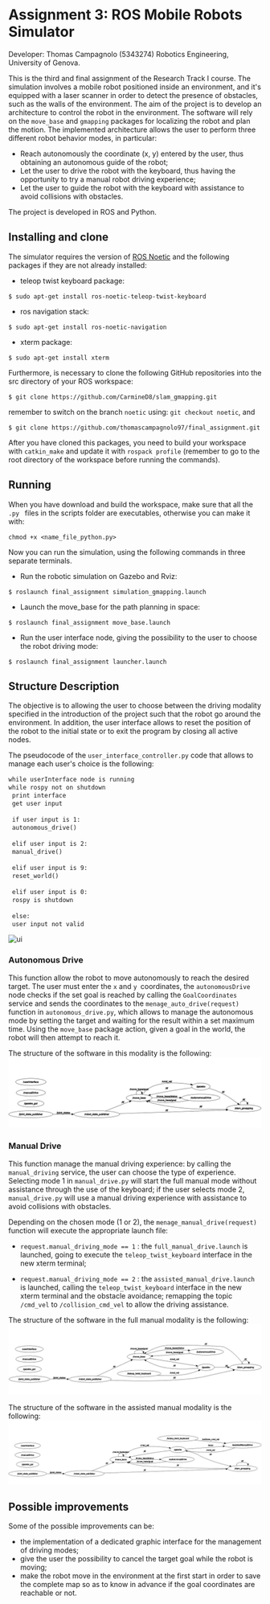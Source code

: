 # Assignment 3: ROS Mobile Robots Simulator

Developer: Thomas Campagnolo (5343274)
Robotics Engineering, University of Genova.

This is the third and final assignment of the Research Track I course. The simulation involves a mobile robot positioned inside an environment, and it's equipped with a laser scanner in order to detect the presence of obstacles, such as the walls of the environment. 
The aim of the project is to develop an architecture to control the robot in the environment. The software will rely on the `move_base` and `gmapping` packages for localizing the robot and plan the motion. The implemented architecture allows the user to perform three different robot behavior modes, in particular:
* Reach autonomously the coordinate (x, y) entered by the user, thus obtaining an autonomous guide of the robot; 
* Let the user to drive the robot with the keyboard, thus having the opportunity to try a manual robot driving experience; 
* Let the user to guide the robot with the keyboard with assistance to avoid collisions with obstacles.

The project is developed in ROS and Python.

## Installing and clone

The simulator requires the version of [ROS Noetic](http://wiki.ros.org/noetic/Installation) and the following packages if they are not already installed:

* teleop twist keyboard package:
```
$ sudo apt-get install ros-noetic-teleop-twist-keyboard
```
* ros navigation stack:
```
$ sudo apt-get install ros-noetic-navigation
```
* xterm package:
```
$ sudo apt-get install xterm
```

Furthermore, is necessary to clone the following GitHub repositories into the src directory of your ROS workspace:
```
$ git clone https://github.com/CarmineD8/slam_gmapping.git
```
remember to switch on the branch `noetic` using: `git checkout noetic`, and
```
$ git clone https://github.com/thomascampagnolo97/final_assignment.git
```

After you have cloned this packages, you need to build your workspace with `catkin_make` and update it with `rospack profile` (remember to go to the root directory of the workspace before running the commands).

## Running

When you have download and build the workspace, make sure that all the `.py ` files in the scripts folder are executables, otherwise you can make it with: 
```
chmod +x <name_file_python.py>
```
Now you can run the simulation, using the following commands in three separate terminals.
* Run the robotic simulation on Gazebo and Rviz:
```
$ roslaunch final_assignment simulation_gmapping.launch
```
* Launch the move_base for the path planning in space:
```
$ roslaunch final_assignment move_base.launch
```
* Run the user interface node, giving the possibility to the user to choose the robot driving mode:
```
$ roslaunch final_assignment launcher.launch
```

## Structure Description

The objective is to allowing the user to choose between the driving modality specified in the introduction of the project such that the robot go around the environment.
In addition, the user interface allows to reset the position of the robot to the initial state or to exit the program by closing all active nodes.

The pseudocode of the `user_interface_controller.py` code that allows to manage each user's choice is the following:
```
while userInterface node is running
while rospy not on shutdown
 print interface
 get user input
 
 if user input is 1:
 autonomous_drive()

 elif user input is 2:
 manual_drive()

 elif user input is 9:
 reset_world()

 elif user input is 0:
 rospy is shutdown

 else:
 user input not valid
```
![ui](readme_images/ui_sim.jpg)

### Autonomous Drive

This function allow the robot to move autonomously to reach the desired target. The user must enter the `x` and `y `coordinates, the `autonomousDrive` node checks if the set goal is reached by calling the `GoalCoordinates` service and sends the coordinates to the `menage_auto_drive(request)` function in `autonomous_drive.py`, which allows to manage the autonomous mode by setting the target and waiting for the result within a set maximum time. Using the `move_base` package action, given a goal in the world, the robot will then attempt to reach it.

The structure of the software in this modality is the following:
![flow_auto_drive](readme_images/flow_auto_drive.jpeg)


### Manual Drive

This function manage the manual driving experience: by calling the `manual_driving` service, the user can choose the type of experience. Selecting mode 1 in `manual_drive.py` will start the full manual mode without assistance through the use of the keyboard; if the user selects mode 2, `manual_drive.py` will use a manual driving experience with assistance to avoid collisions with obstacles.

Depending on the chosen mode (1 or 2), the `menage_manual_drive(request)` function will execute the appropriate launch file:
* `request.manual_driving_mode == 1` :  the `full_manual_drive.launch` is launched, going to execute the `teleop_twist_keyboard` interface in the new xterm terminal;

* `request.manual_driving_mode == 2` :  the `assisted_manual_drive.launch` is launched, calling the `teleop_twist_keyboard` interface in the new xterm terminal and the obstacle avoidance; remapping the topic `/cmd_vel` to `/collision_cmd_vel` to allow the driving assistance.

The structure of the software in the full manual modality is the following:
![flow_full_man_drive](readme_images/flow_full_man_drive.jpeg)

The structure of the software in the assisted manual modality is the following:
![flow_assisted_man_drive](readme_images/flow_assisted_man_drive.jpeg)


## Possible improvements

Some of the possible improvements can be: 
* the implementation of a dedicated graphic interface for the management of driving modes;
* give the user the possibility to cancel the target goal while the robot is moving;
* make the robot move in the environment at the first start in order to save the complete map so as to know in advance if the goal coordinates are reachable or not.
